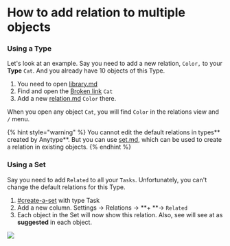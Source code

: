 # How to add relation to multiple objects

### **Using a Type**

Let's look at an example. Say you need to add a new relation, `Color,` to your **Type** `Cat`. And you already have 10 objects of this Type.

1. You need to open [library.md](../features/library.md "mention")
2. Find and open the [Broken link](broken-reference "mention") `Cat`
3. Add a new [relation.md](../self-onboarding/relation.md "mention") `Color` there.

When you open any object `Cat`, you will find `Color` in the relations view and `/` menu.

{% hint style="warning" %}
You cannot edit the default relations in types\*\* created by Anytype\*\*. But you can use [set.md](../self-onboarding/set.md "mention"), which can be used to create a relation in existing objects.
{% endhint %}

### **Using a Set**

Say you need to add `Related` to all your `Tasks`. Unfortunately, you can't change the default relations for this Type.

1. [#create-a-set](../self-onboarding/set.md#create-a-set "mention") with type Task
2. Add a new column. Settings → Relations → \*\*+ \*\*→ `Related`
3. Each object in the Set will now show this relation. Also, see will see at as **suggested** in each object.

![](<../.gitbook/assets/test (1).gif>)
